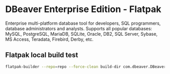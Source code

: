# DBeaver Enterprise Edition - Flatpak

Enterprise multi-platform database tool for developers, SQL programmers, database administrators and analysts. Supports all popular databases: MySQL, PostgreSQL, MariaDB, SQLite, Oracle, DB2, SQL Server, Sybase, MS Access, Teradata, Firebird, Derby, etc.

## Flatpak local build test

```bash
flatpak-builder --repo=repo --force-clean build-dir com.dbeaver.DBeaverEnterprise.yml
```
